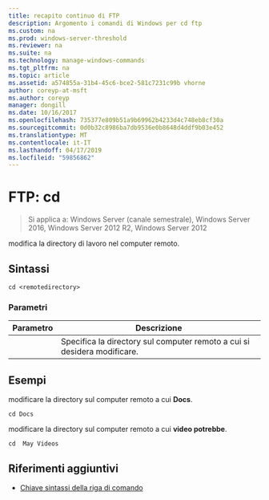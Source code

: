 ```yaml
---
title: recapito continuo di FTP
description: Argomento i comandi di Windows per cd ftp
ms.custom: na
ms.prod: windows-server-threshold
ms.reviewer: na
ms.suite: na
ms.technology: manage-windows-commands
ms.tgt_pltfrm: na
ms.topic: article
ms.assetid: a574855a-31b4-45c6-bce2-581c7231c99b vhorne
author: coreyp-at-msft
ms.author: coreyp
manager: dongill
ms.date: 10/16/2017
ms.openlocfilehash: 735377e809b51a9b69962b4233d4c748eb8cf30a
ms.sourcegitcommit: 0d0b32c8986ba7db9536e0b8648d4ddf9b03e452
ms.translationtype: MT
ms.contentlocale: it-IT
ms.lasthandoff: 04/17/2019
ms.locfileid: "59856862"
---
```

# <a name="ftp-cd"></a>FTP: cd

>Si applica a: Windows Server (canale semestrale), Windows Server 2016, Windows Server 2012 R2, Windows Server 2012

modifica la directory di lavoro nel computer remoto.   
## <a name="syntax"></a>Sintassi  
```  
cd <remotedirectory>  
```  
### <a name="parameters"></a>Parametri  
|Parametro|Descrizione|  
|-------|--------|  
|<remotedirectory>|Specifica la directory sul computer remoto a cui si desidera modificare.|  
## <a name="BKMK_Examples"></a>Esempi  
modificare la directory sul computer remoto a cui **Docs**.  
```  
cd Docs  
```  
modificare la directory sul computer remoto a cui **video potrebbe**.  
```  
cd  May Videos  
```  
## <a name="additional-references"></a>Riferimenti aggiuntivi  
-   [Chiave sintassi della riga di comando](command-line-syntax-key.md)  
